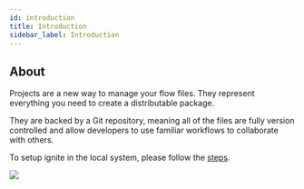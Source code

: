 ```yaml
---
id: introduction
title: Introduction
sidebar_label: Introduction
---
```


## About

Projects are a new way to manage your flow files. They represent everything you need to create a distributable package.

They are backed by a Git repository, meaning all of the files are fully version controlled and allow developers to use familiar workflows to collaborate with others.

To setup ignite in the local system, please follow the [steps](/docs/getting-started/try-ignite/deploy-an-app/deploye-to-local/how-to-setup).

![](/assets/docs/deploye-to-local/version-control-ci-cd.png)
